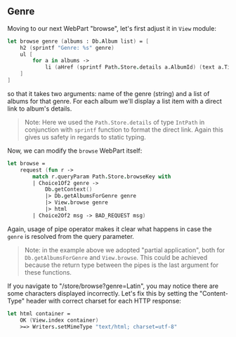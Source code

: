 ## Genre

Moving to our next WebPart "browse", let's first adjust it in `View` module:

```fsharp
let browse genre (albums : Db.Album list) = [
    h2 (sprintf "Genre: %s" genre)
    ul [
        for a in albums ->
            li (aHref (sprintf Path.Store.details a.AlbumId) (text a.Title))
    ]
]
```

so that it takes two arguments: name of the genre (string) and a list of albums for that genre.
For each album we'll display a list item with a direct link to album's details.

> Note: Here we used the `Path.Store.details` of type `IntPath` in conjunction with `sprintf` function to format the direct link. Again this gives us safety in regards to static typing.

Now, we can modify the `browse` WebPart itself:

```fsharp
let browse =
    request (fun r -> 
        match r.queryParam Path.Store.browseKey with
        | Choice1Of2 genre -> 
            Db.getContext()
            |> Db.getAlbumsForGenre genre
            |> View.browse genre
            |> html
        | Choice2Of2 msg -> BAD_REQUEST msg)
```

Again, usage of pipe operator makes it clear what happens in case the `genre` is resolved from the query parameter.

> Note: in the example above we adopted "partial application", both for `Db.getAlbumsForGenre` and `View.browse`.
> This could be achieved because the return type between the pipes is the last argument for these functions.

If you navigate to "/store/browse?genre=Latin", you may notice there are some characters displayed incorrectly.
Let's fix this by setting the "Content-Type" header with correct charset for each HTTP response:

```fsharp
let html container =
    OK (View.index container)
    >=> Writers.setMimeType "text/html; charset=utf-8"
```

